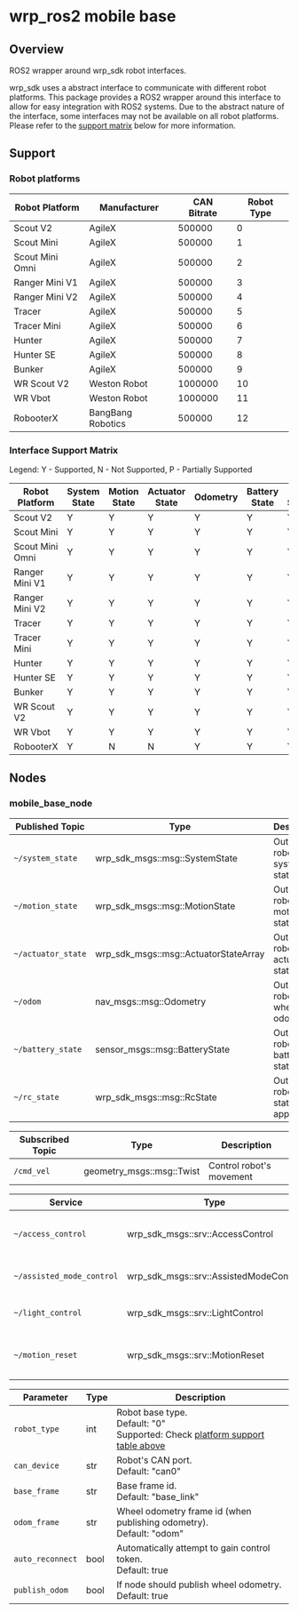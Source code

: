 # wrp_ros2 mobile base

## Overview
ROS2 wrapper around wrp_sdk robot interfaces.

wrp_sdk uses a abstract interface to communicate with different robot platforms. This package provides a ROS2 wrapper around this interface to allow for easy integration with ROS2 systems. Due to the abstract nature of the interface, some interfaces may not be available on all robot platforms. Please refer to the [support matrix](#interface-support-matrix) below for more information.

## Support

### Robot platforms

| Robot Platform  | Manufacturer      | CAN Bitrate | Robot Type |
| --------------- | ----------------- | ----------- | ---------- |
| Scout V2        | AgileX            | 500000      | 0          |
| Scout Mini      | AgileX            | 500000      | 1          |
| Scout Mini Omni | AgileX            | 500000      | 2          |
| Ranger Mini V1  | AgileX            | 500000      | 3          |
| Ranger Mini V2  | AgileX            | 500000      | 4          |
| Tracer          | AgileX            | 500000      | 5          |
| Tracer Mini     | AgileX            | 500000      | 6          |
| Hunter          | AgileX            | 500000      | 7          |
| Hunter SE       | AgileX            | 500000      | 8          |
| Bunker          | AgileX            | 500000      | 9          |
| WR Scout V2     | Weston Robot      | 1000000     | 10         |
| WR Vbot         | Weston Robot      | 1000000     | 11         |
| RobooterX       | BangBang Robotics | 500000      | 12         |

### Interface Support Matrix
Legend: Y - Supported, N - Not Supported, P - Partially Supported

| Robot Platform  | System State | Motion State | Actuator State | Odometry | Battery State | RC State | Access Control | Assisted Mode | Light Control | Motion Reset |
| --------------- | ------------ | ------------ | -------------- | -------- | ------------- | -------- | -------------- | ------------- | ------------- | ------------ |
| Scout V2        | Y            | Y            | Y              | Y        | Y             | Y        | Y              | N             | P             | N            |
| Scout Mini      | Y            | Y            | Y              | Y        | Y             | Y        | Y              | N             | P             | N            |
| Scout Mini Omni | Y            | Y            | Y              | Y        | Y             | Y        | Y              | N             | P             | N            |
| Ranger Mini V1  | Y            | Y            | Y              | Y        | Y             | Y        | Y              | N             | P             | N            |
| Ranger Mini V2  | Y            | Y            | Y              | Y        | Y             | Y        | Y              | N             | P             | N            |
| Tracer          | Y            | Y            | Y              | Y        | Y             | Y        | Y              | N             | P             | N            |
| Tracer Mini     | Y            | Y            | Y              | Y        | Y             | Y        | Y              | N             | P             | N            |
| Hunter          | Y            | Y            | Y              | Y        | Y             | Y        | Y              | N             | P             | N            |
| Hunter SE       | Y            | Y            | Y              | Y        | Y             | Y        | Y              | N             | P             | N            |
| Bunker          | Y            | Y            | Y              | Y        | Y             | Y        | Y              | N             | P             | N            |
| WR Scout V2     | Y            | Y            | Y              | Y        | Y             | Y        | Y              | N             | P             | Y            |
| WR Vbot         | Y            | Y            | Y              | Y        | Y             | Y        | Y              | N             | P             | Y            |
| RobooterX       | Y            | N            | N              | Y        | Y             | Y        | Y              | N             | N             | N            |

## Nodes

### mobile_base_node
| Published Topic    | Type                                  | Description                              |
| ------------------ | ------------------------------------- | ---------------------------------------- |
| `~/system_state`   | wrp_sdk_msgs::msg::SystemState        | Outputs robot's system state             |
| `~/motion_state`   | wrp_sdk_msgs::msg::MotionState        | Outputs robot's motion state             |
| `~/actuator_state` | wrp_sdk_msgs::msg::ActuatorStateArray | Outputs robot's actuator states          |
| `~/odom`           | nav_msgs::msg::Odometry               | Outputs robot's wheel odometry           |
| `~/battery_state`  | sensor_msgs::msg::BatteryState        | Outputs robot's battery state            |
| `~/rc_state`       | wrp_sdk_msgs::msg::RcState            | Outputs robot's rc state (if applicable) |

| Subscribed Topic | Type                      | Description              |
| ---------------- | ------------------------- | ------------------------ |
| `/cmd_vel`       | geometry_msgs::msg::Twist | Control robot's movement |

| Service                   | Type                                   | Description                             |
| ------------------------- | -------------------------------------- | --------------------------------------- |
| `~/access_control`        | wrp_sdk_msgs::srv::AccessControl       | (Re)Gain or Renounce control token      |
| `~/assisted_mode_control` | wrp_sdk_msgs::srv::AssistedModeControl | (En/Dis)able Assisted mode              |
| `~/light_control`         | wrp_sdk_msgs::srv::LightControl        | Control robot's lights                  |
| `~/motion_reset`          | wrp_sdk_msgs::srv::MotionReset         | Reset wheel position or odometry values |

| Parameter        | Type | Description                                                                                             |
| ---------------- | ---- | ------------------------------------------------------------------------------------------------------- |
| `robot_type`     | int  | Robot base type.<br/>Default: "0"<br/>Supported: Check [platform support table above](#robot-platforms) |
| `can_device`     | str  | Robot's CAN port.<br/>Default: "can0"                                                                   |
| `base_frame`     | str  | Base frame id.<br/>Default: "base_link"<br/>                                                            |
| `odom_frame`     | str  | Wheel odometry frame id (when publishing odometry).<br />Default: "odom"                                |
| `auto_reconnect` | bool | Automatically attempt to gain control token.<br />Default: true                                         |
| `publish_odom`   | bool | If node should publish wheel odometry.<br />Default: true                                               |